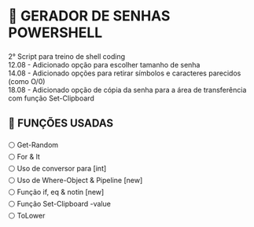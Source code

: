 <h1 align="left">🐰 GERADOR DE SENHAS POWERSHELL</h1>

###

<p align="left">2° Script para treino de shell coding<br>12.08 - Adicionado opção para escolher tamanho de senha<br>14.08 - Adicionado opções para retirar símbolos e caracteres parecidos (como O/0) <br>18.08 - Adicionado opção de cópia da senha para a área de transferência com função Set-Clipboard</p>

###

<h2 align="left">🐰 FUNÇÕES USADAS</h2>

###

<p align="left">⚪ Get-Random<br>⚪ For & lt<br>⚪ Uso de conversor para [int]<br>⚪ Uso de Where-Object & Pipeline [new] <br>⚪ Função if, eq & notin [new] <br>⚪ Função Set-Clipboard -value<br>⚪ ToLower</p>

###

